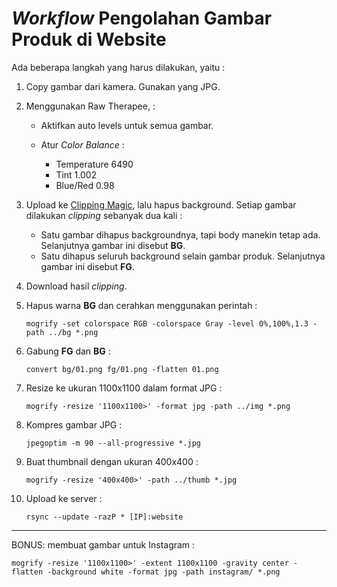 # _Workflow_ Pengolahan Gambar Produk di Website

Ada beberapa langkah yang harus dilakukan, yaitu :

1. Copy gambar dari kamera. Gunakan yang JPG.
2. Menggunakan Raw Therapee, :
   
   - Aktifkan auto levels untuk semua gambar.
   - Atur _Color Balance_ :
   
     - Temperature 6490
     - Tint 1.002
     - Blue/Red 0.98

3. Upload ke [Clipping Magic](https://clippingmagic.com/), lalu hapus background. Setiap gambar dilakukan _clipping_ sebanyak dua kali :

   - Satu gambar dihapus backgroundnya, tapi body manekin tetap ada. Selanjutnya gambar ini disebut **BG**.
   - Satu dihapus seluruh background selain gambar produk. Selanjutnya gambar ini disebut **FG**.

4. Download hasil _clipping_.
5. Hapus warna **BG** dan cerahkan menggunakan perintah :

   ```
   mogrify -set colorspace RGB -colorspace Gray -level 0%,100%,1.3 -path ../bg *.png
   ```

6. Gabung **FG** dan **BG** :

   ```
   convert bg/01.png fg/01.png -flatten 01.png
   ```

7. Resize ke ukuran 1100x1100 dalam format JPG :

   ```
   mogrify -resize '1100x1100>' -format jpg -path ../img *.png
   ```

8. Kompres gambar JPG :

   ```
   jpegoptim -m 90 --all-progressive *.jpg
   ```

9. Buat thumbnail dengan ukuran 400x400 :

   ```
   mogrify -resize '400x400>' -path ../thumb *.jpg
   ```

10. Upload ke server :

    ```
    rsync --update -razP * [IP]:website
    ```

---

BONUS: membuat gambar untuk Instagram :

```
mogrify -resize '1100x1100>' -extent 1100x1100 -gravity center -flatten -background white -format jpg -path instagram/ *.png
```
